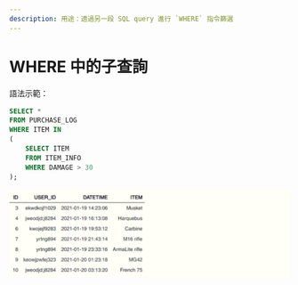 ```yaml
---
description: 用途：透過另一段 SQL query 進行 `WHERE` 指令篩選
---
```


# WHERE 中的子查詢

語法示範：

```sql
SELECT *
FROM PURCHASE_LOG
WHERE ITEM IN
(
    SELECT ITEM
    FROM ITEM_INFO
    WHERE DAMAGE > 30
);
```

![](../.gitbook/assets/image%20%2835%29.png)

